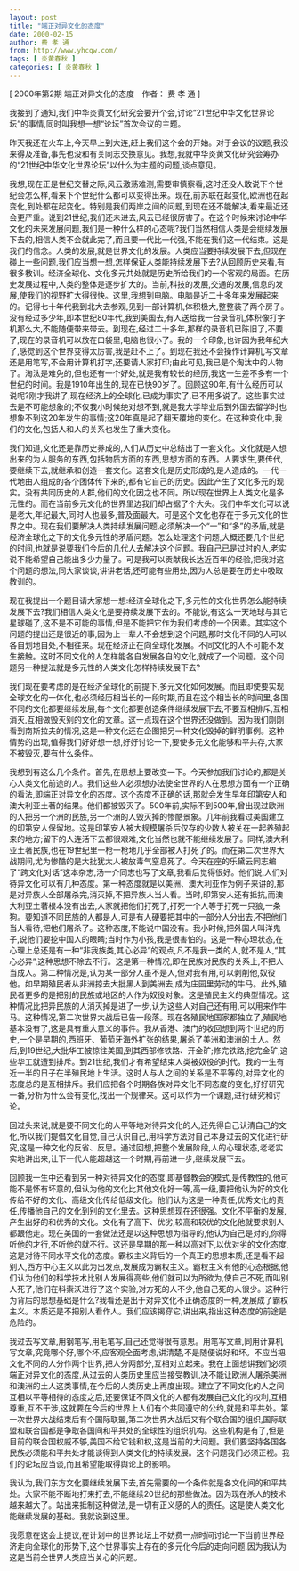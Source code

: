 ```yaml
---
layout: post
title: "端正对异文化的态度"
date: 2000-02-15
author: 费 孝 通
from: http://www.yhcqw.com/
tags: [ 炎黄春秋 ]
categories: [ 炎黄春秋 ]
---
```



[ 2000年第2期 端正对异文化的态度　作者： 费 孝 通 ]

我接到了通知,我们中华炎黄文化研究会要开个会,讨论“21世纪中华文化世界论坛”的事情,同时叫我想一想“论坛”首次会议的主题。


昨天我还在火车上,今天早上到大连,赶上我们这个会的开始。对于会议的议题,我没来得及准备,事先也没和有关同志交换意见。我想,我就中华炎黄文化研究会筹办的“21世纪中华文化世界论坛”以什么为主题的问题,谈点意见。


我想,现在正是世纪交替之际,风云激荡难测,需要审慎察看,这时还没人敢说下个世纪会怎么样,看来下个世纪什么都可以变得出来。现在,前苏联在起变化,欧洲也在起变化,到处都在起变化。特别是我们两岸之间的问题,到现在还不能解决,看来最近还会更严重。说到21世纪,我们还未进去,风云已经很厉害了。在这个时候来讨论中华文化的未来发展问题,我们是一种什么样的心态呢?我们当然相信人类是会继续发展下去的,相信人类不会就此完了,而且要一代比一代强,不能在我们这一代结束。这是我们的信念。人类的发展,就是世界文化的发展。人类应当要持续发展下去,但现在碰上一些问题,我们应当想一想,怎样保证人类能持续发展下去?从回顾历史来看,有很多教训。经济全球化、文化多元共处就是历史所给我们的一个客观的局面。在历史发展过程中,人类的整体是逐步扩大的。当前,科技的发展,交通的发展,信息的发展,使我们的视野扩大得很快。这里,我想到电脑。电脑是近二十多年来发展起来的。记得七十年代我到北大去参观,见到一部计算机,体积极大,整整装了两个房子。没有经过多少年,即本世纪80年代,我到美国去,有人送给我一台录音机,体积像打字机那么大,不能随便带来带去。到现在,经过二十多年,那样的录音机已陈旧了,不要了,现在的录音机可以放在口袋里,电脑也很小了。我的一个印象,也许因为我年纪大了,感觉到这个世界变得太厉害,我是赶不上了。到现在我还不会操作计算机,写文章还是用笔写,不会用计算机打字,还要请人家打印;由此可见,我已是个淘汰中的人物了。淘汰是难免的,但也还有一个好处,就是我有较长的经历,我这一生差不多有一个世纪的时间。我是1910年出生的,现在已快90岁了。回顾这90年,有什么经历可以说呢?刚才我讲了,现在经济上的全球化,已成为事实了,已不用多说了。这些事实过去是不可能想象的;不仅我小时候绝对想不到,就是我大学毕业后到外国去留学时也想象不到这20年发生的事情;这20年真是起了翻天覆地的变化。在这种变化中,我们的文化,包括人和人的关系也发生了重大变化。


我们知道,文化还是靠历史养成的,人们从历史中总结出了一套文化。文化就是人想出来的为人服务的东西,包括物质方面的东西,思想方面的东西。人要求生,要传代,要继续下去,就继承和创造一套文化。这套文化是历史形成的,是人造成的。一代一代地由人组成的各个团体传下来的,都有它自己的历史。因此产生了文化多元的现实。没有共同历史的人群,他们的文化因之也不同。所以现在世界上人类文化是多元性的。而在当前多元文化的世界里边我们却占据了个大头。我们中华文化可以说是老大,年纪最大,同时人也最多,普及面最大。可是这个文化也存在于多元文化的世界之中。现在我们要解决人类持续发展问题,必须解决一个“一”和“多”的矛盾,就是经济全球化之下的文化多元性的矛盾问题。怎么处理这个问题,大概还要几个世纪的时间,也就是说要我们今后的几代人去解决这个问题。我自己已是过时的人,老实说不能希望自己能出多少力量了。可是我可以贡献我长达近百年的经验,把我对这个问题的想法,同大家谈谈,讲讲老话,还可能有些用处,因为人总是要在历史中吸取教训的。


现在我提出一个题目请大家想一想:经济全球化之下,多元性的文化世界怎么能持续发展下去?我们相信人类文化是要持续发展下去的。不能说,有这么一天地球与其它星球碰了,这不是不可能的事情,但是不能把它作为我们考虑的一个因素。其实这个问题的提出还是很近的事,因为上一辈人不会想到这个问题,那时文化不同的人可以各自划地自处,不相往来。现在经济正在向全球化发展。不同文化的人不可能不发生接触。这时不同文化的人怎样能各自发展各自的文化,就成了一个问题。这个问题另一种提法就是多元性的人类文化怎样持续发展下去?


我们现在要考虑的是在经济全球化的前提下,多元文化如何发展。而且即使要实现全球文化的一体化,也必须经历相当长的一段时期,而且在这个相当长的时间里,各国不同的文化都要继续发展,每个文化都要创造条件继续发展下去,不要互相排斥,互相消灭,互相做毁灭别的文化的文章。这一点现在这个世界还没做到。因为我们刚刚看到南斯拉夫的情况,这是一种文化还在企图把另一种文化毁掉的鲜明事例。这种情势的出现,值得我们好好想一想,好好讨论一下,要使多元文化能够和平共存,大家不被毁灭,要有什么条件。


我想到有这么几个条件。首先,在思想上要改变一下。今天参加我们讨论的,都是关心人类文化前途的人。我们这些人必须想办法使全世界的人在思想方面有一个正确的看法,即端正对异文化的态度。这个态度不正确的话,那就会发生早年印第安人和澳大利亚土著的结果。他们都被毁灭了。500年前,实际不到500年,曾出现过欧洲的人把另一个洲的民族,另一个洲的人毁灭掉的惨酷景象。几年前我看过美国建立的印第安人保留地。这是印第安人被大规模屠杀后仅存的少数人被关在一起养殖起来的地方;留下的人连活下去都很艰难,文化当然也就不能继续发展了。同样,澳大利亚土著民族,也在19世纪里一枪一枪地几乎全部被人打死了的。而在第二次世界大战期间,尤为惨酷的是大批犹太人被放毒气窒息死了。今天在座的乐黛云同志编了“跨文化对话”这本杂志,汤一介同志也写了文章,我看后觉得很好。他们说,人们对待异文化可以有几种态度。第一种态度就是以美洲、澳大利亚作为例子来讲的,那是对异族人全部屠杀完,消灭掉,不把异族人当人看。当时,印第安人还有抵抗,而澳大利亚土著根本没有出去,人家就把他们打死了,打死一个人等于打死一只狼,一条狗。要知道不同民族的人都是人,可是有人硬要把其中的一部分人分出去,不把他们当人看待,把他们屠杀了。这种态度,不能说中国没有。我小时候,把外国人叫洋鬼子,说他们要挖中国人的眼睛;当时作为小孩,我是很害怕的。这是一种心理状态,在心理上总还是有一种“非我族类,其心必异”的观点,凡不是我一类的人,就不是人,“其心必异”,这种思想不除去不行。这是第一种情况,即在民族对民族的关系上,不把人当成人。第二种情况是,认为某一部分人虽不是人,但对我有用,可以剥削他,奴役他。如早期殖民者从非洲掠去大批黑人到美洲去,成为庄园里劳动的牛马。此外,殖民者更多的是把别的民族或地区的人作为奴役对象。这是殖民主义的典型情况。这种情况比把异民族的人消灭掉是进了一步,认为这些人对自己还有用,可以用来作牛马。这种情况,第二次世界大战后已告一段落。现在各殖民地国家都独立了,殖民地基本没有了,这是具有重大意义的事件。我从香港、澳门的收回想到两个世纪的历史,一个是早期的,西班牙、葡萄牙海外扩张的结果,屠杀了美洲和澳洲的土人。然后,到19世纪,大批华工被掠往美国,到其西部修铁路、开金矿;修完铁路,挖完金矿,这些华工就遭到排斥。到21世纪,我们才有希望结束人类被奴役的时代。我的一生有近一半的日子在半殖民地上生活。这时人与人之间的关系是不平等的,对异文化的态度总的是互相排斥。我们应把各个时期各族对异文化不同态度的变化,好好研究一番,分析为什么会有变化,找出一个规律来。这可以作为一个课题,进行研究和讨论。


回过头来说,就是要不同文化的人平等地对待异文化的人,还先得自己认清自己的文化,所以我们提倡文化自觉,自己认识自己,用科学方法对自己本身过去的文化进行研究,这是一种文化的反省、反思。通过回想,把整个发展阶段,人的心理状态,老老实实地讲出来,让下一代人能超越这一个时期,再前进一步,继续发展下去。


回顾我一生中还看到另一种对待异文化的态度,即基督教会的模式,是传教性的,他可能不是怀有坏意的,但认为他的文化比其他文化好一等,高一级,要把他认为好的文化传给不好的文化、高级文化传给低级文化。他们认为这是一种责任,优秀文化的责任,传播他自己的文化到别的文化里去。这种思想现在还很强。文化不平衡的发展,产生出好的和优秀的文化。文化有了高下、优劣,较高和较优的文化他就要求别人都跟他走。现在美国的一套做法还是以这种思想为指导的,他认为自己是对的,你得听他的才行,不听他的就不行。这还是早期的那一种以高对下,以优对劣的文化态度,这是对待不同水平文化的态度。霸权主义背后的一个真正的思想本质,还是看不起别人,西方中心主义以此为出发点,发展成为霸权主义。霸权主义有他的心态根据,他们认为他们的科学技术比别人发展得高些,他们就可以为所欲为,使自己不死,而叫别人死了,他们在科索沃进行了这个实验,对方死的人不少,他自己死的人很少。这种行为背后的思想基础是什么?我看还是出于对异文化不正确态度的一种,发展成了霸权主义。本质还是不把别人看作人。我们应该揭穿它,讲出来,指出这种态度的前途是危险的。


我过去写文章,用钢笔写,用毛笔写,自己还觉得很有意思。用笔写文章,同用计算机写文章,究竟哪个好,哪个坏,应客观全面考虑,讲清楚,不是随便说好和坏。不应当把文化不同的人分作两个世界,把人分两部分,互相对立起来。我在上面想讲我们必须端正对异文化的态度,从过去的人类历史里应当接受教训,决不能让欧洲人屠杀美洲和澳洲的土人这类事情,在今后的人类历史上再度出现。建立了不同文化的人之间互相以平等相待的态度之后,还要保证不同文化的人都有发展自己文化的权利,互相尊重,互不干涉,这就要在今后的世界上人们有个共同遵守的公约,就是和平共处。第一次世界大战结束后有个国际联盟,第二次世界大战后又有个联合国的组织,国际联盟和联合国都是争取各国间和平共处的全球性的组织机构。这些机构是有了,但是目前的联合国权威不够,美国不给它钱和权,这是当前的大问题。我们要坚持各国各民族必须能和平共处才能谈得到人类文化的持续发展。这个问题我们必须正视。我们的论坛应当谈,而且希望能取得舆论上的影响。


我认为,我们东方文化要继续发展下去,首先需要的一个条件就是各文化间的和平共处。大家不能不断地打来打去,不能继续20世纪的那些做法。因为现在杀人的技术越来越大了。站出来抵制这种做法,是一切有正义感的人的责任。这是使人类文化能继续发展的基础。我就说到这里。


我愿意在这会上提议,在计划中的世界论坛上不妨费一点时间讨论一下当前世界经济走向全球化的形势下,这个世界事实上存在的多元化今后的走向问题,因为我认为这是当前全世界人类应当关心的问题。


